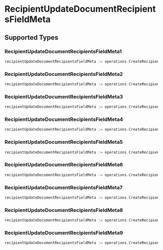 # RecipientUpdateDocumentRecipientsFieldMeta


## Supported Types

### RecipientUpdateDocumentRecipientsFieldMeta1

```go
recipientUpdateDocumentRecipientsFieldMeta := operations.CreateRecipientUpdateDocumentRecipientsFieldMetaRecipientUpdateDocumentRecipientsFieldMeta1(operations.RecipientUpdateDocumentRecipientsFieldMeta1{/* values here */})
```

### RecipientUpdateDocumentRecipientsFieldMeta2

```go
recipientUpdateDocumentRecipientsFieldMeta := operations.CreateRecipientUpdateDocumentRecipientsFieldMetaRecipientUpdateDocumentRecipientsFieldMeta2(operations.RecipientUpdateDocumentRecipientsFieldMeta2{/* values here */})
```

### RecipientUpdateDocumentRecipientsFieldMeta3

```go
recipientUpdateDocumentRecipientsFieldMeta := operations.CreateRecipientUpdateDocumentRecipientsFieldMetaRecipientUpdateDocumentRecipientsFieldMeta3(operations.RecipientUpdateDocumentRecipientsFieldMeta3{/* values here */})
```

### RecipientUpdateDocumentRecipientsFieldMeta4

```go
recipientUpdateDocumentRecipientsFieldMeta := operations.CreateRecipientUpdateDocumentRecipientsFieldMetaRecipientUpdateDocumentRecipientsFieldMeta4(operations.RecipientUpdateDocumentRecipientsFieldMeta4{/* values here */})
```

### RecipientUpdateDocumentRecipientsFieldMeta5

```go
recipientUpdateDocumentRecipientsFieldMeta := operations.CreateRecipientUpdateDocumentRecipientsFieldMetaRecipientUpdateDocumentRecipientsFieldMeta5(operations.RecipientUpdateDocumentRecipientsFieldMeta5{/* values here */})
```

### RecipientUpdateDocumentRecipientsFieldMeta6

```go
recipientUpdateDocumentRecipientsFieldMeta := operations.CreateRecipientUpdateDocumentRecipientsFieldMetaRecipientUpdateDocumentRecipientsFieldMeta6(operations.RecipientUpdateDocumentRecipientsFieldMeta6{/* values here */})
```

### RecipientUpdateDocumentRecipientsFieldMeta7

```go
recipientUpdateDocumentRecipientsFieldMeta := operations.CreateRecipientUpdateDocumentRecipientsFieldMetaRecipientUpdateDocumentRecipientsFieldMeta7(operations.RecipientUpdateDocumentRecipientsFieldMeta7{/* values here */})
```

### RecipientUpdateDocumentRecipientsFieldMeta8

```go
recipientUpdateDocumentRecipientsFieldMeta := operations.CreateRecipientUpdateDocumentRecipientsFieldMetaRecipientUpdateDocumentRecipientsFieldMeta8(operations.RecipientUpdateDocumentRecipientsFieldMeta8{/* values here */})
```

### RecipientUpdateDocumentRecipientsFieldMeta9

```go
recipientUpdateDocumentRecipientsFieldMeta := operations.CreateRecipientUpdateDocumentRecipientsFieldMetaRecipientUpdateDocumentRecipientsFieldMeta9(operations.RecipientUpdateDocumentRecipientsFieldMeta9{/* values here */})
```

